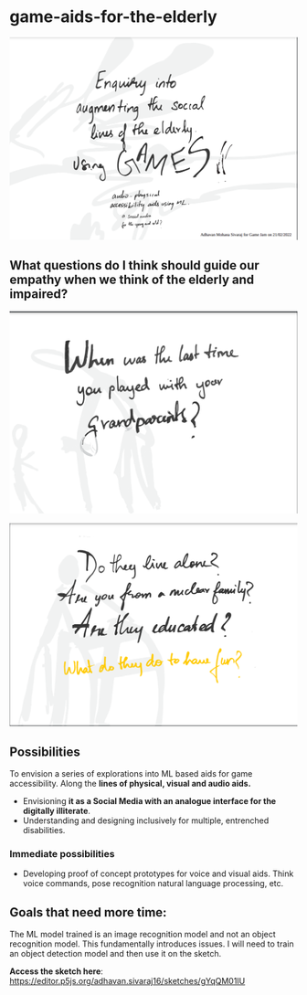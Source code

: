 # game-aids-for-the-elderly

![Enquiry into augmenting the social lives of the elderly using GAMES](Assets/slide1.png)

## What questions do I think should guide our empathy when we think of the elderly and impaired?
![When was the last time you played with your grandparents?](Assets/ques1.png)

![](Assets/ques2.png)


## Possibilities 
To envision a series of explorations into ML based aids for game accessibility. Along the **lines of physical, visual and audio aids.** 
- Envisioning **it as a Social Media with an analogue interface for the digitally illiterate**. 
- Understanding and designing inclusively for multiple, entrenched disabilities. 

### Immediate possibilities 
- Developing proof of concept prototypes for voice and visual aids. Think voice commands, pose recognition natural language processing, etc.

## Goals that need more time:
The ML model trained is an image recognition model and not an object
recognition model. This fundamentally introduces issues. I will need to train an object detection model and then use it on the sketch.

**Access the sketch here**:
https://editor.p5js.org/adhavan.sivaraj16/sketches/gYqQM01IU


